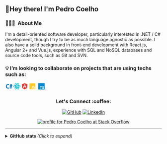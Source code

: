 

<h2>👋Hey there! I'm Pedro Coelho</h2>

### 👨🏻‍💻 &nbsp;About Me

I'm a detail-oriented software developer, particularly interested in .NET / C# development, though I try to be as much language agnostic as possible. I also have a solid background in front-end development with React.js, Angular 2+ and Vue.js, experience with SQL and NoSQL databases and source code tools, such as Git and SVN.

### 💡 I’m looking to collaborate on projects that are using techs such as:
 <img src="https://raw.githubusercontent.com/PKief/vscode-material-icon-theme/main/icons/csharp.svg" alt=".NET" width="25" height="25" /><img src="https://raw.githubusercontent.com/PKief/vscode-material-icon-theme/main/icons/react.svg" alt="react" width="25" height="25" /><img src="https://raw.githubusercontent.com/PKief/vscode-material-icon-theme/main/icons/angular.svg" alt="angular-js" width="25" height="25" /><img src="https://raw.githubusercontent.com/PKief/vscode-material-icon-theme/main/icons/javascript.svg" alt="javascript" width="25" height="25" />
<img src="https://raw.githubusercontent.com/PKief/vscode-material-icon-theme/main/icons/typescript.svg" alt="typescript" width="25" height="25" />.

<h3 align="center">Let's Connect :coffee:</h3>

<p align="center">
	<a href="https://github.com/PedroAMCoelho/"><img src="https://img.icons8.com/bubbles/50/000000/github.png" alt="GitHub"/></a>
	<a href="https://www.linkedin.com/in/pedroamcoelho/"><img src="https://img.icons8.com/bubbles/50/000000/linkedin.png" alt="LinkedIn"/></a>
</p>
<p align="center">
	<a href="https://stackoverflow.com/users/9513617/pedro-coelho"><img src="https://stackoverflow.com/users/flair/9513617.png" width="208" height="58" alt="profile for Pedro Coelho at Stack Overflow" title="profile for Pedro Coelho at Stack Overflow"></a>
</p>

---

<details>
  <summary> <b> GitHub stats </b> <i>(Click to expand)</i> </summary>
  <br>
  
  <a href="https://github.com/anuraghazra/github-readme-stats">
    <img align="center" src="https://github-readme-stats.vercel.app/api?username=pedroamcoelho&show_icons=true&count_private=true&theme=radical&hide=&include_all_commits=true" />
<br><br>
</a>
    <a href="https://github.com/anuraghazra/github-readme-stats">
    <img align="center" src="https://github-readme-stats.vercel.app/api/top-langs/?username=pedroamcoelho" />
</a>
  
---
